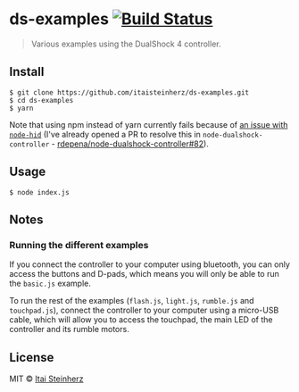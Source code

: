 # ds-examples [![Build Status](https://travis-ci.org/itaisteinherz/ds-examples.svg?branch=master)](https://travis-ci.org/itaisteinherz/ds-examples)

> Various examples using the DualShock 4 controller.

## Install

```
$ git clone https://github.com/itaisteinherz/ds-examples.git
$ cd ds-examples
$ yarn
```

Note that using npm instead of yarn currently fails because of [an issue with `node-hid`](https://github.com/node-hid/node-hid/issues/266) (I've already opened a PR to resolve this in `node-dualshock-controller` - [rdepena/node-dualshock-controller#82](https://github.com/rdepena/node-dualshock-controller/pull/82)).


## Usage

```
$ node index.js
```


## Notes

### Running the different examples

If you connect the controller to your computer using bluetooth, you can only access the buttons and D-pads, which means you will only be able to run the `basic.js` example.

To run the rest of the examples (`flash.js`, `light.js`, `rumble.js` and `touchpad.js`), connect the controller to your computer using a micro-USB cable, which will allow you to access the touchpad, the main LED of the controller and its rumble motors.


## License

MIT © [Itai Steinherz](https://github.com/itaisteinherz)
